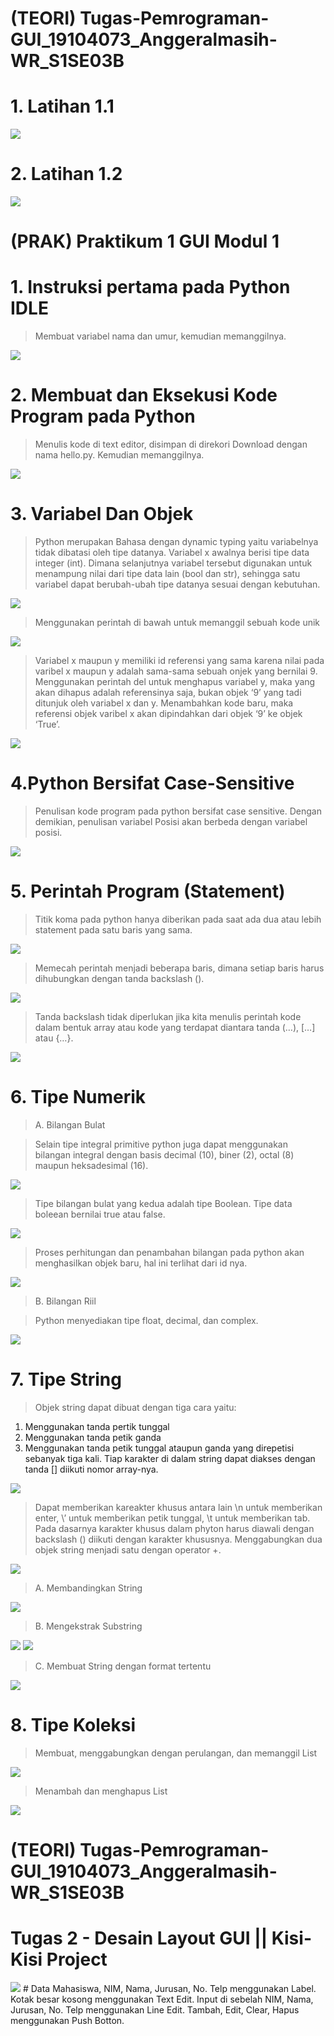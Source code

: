 # (TEORI) Tugas-Pemrograman-GUI_19104073_Anggeralmasih-WR_S1SE03B

# 1. Latihan 1.1
<img src = "https://github.com/anggeralmasih/Tugas-Pemrograman-GUI_19104073_Anggeralmasih-WR_S1SE03B/blob/main/Latihan%20GUI%20(Qt%20Designer)/Lat_1.1.png">

# 2. Latihan 1.2
<img src = "https://github.com/anggeralmasih/Tugas-Pemrograman-GUI_19104073_Anggeralmasih-WR_S1SE03B/blob/main/Latihan%20GUI%20(Qt%20Designer)/Lat_1.2.png">


# (PRAK) Praktikum 1 GUI Modul 1
# 1. Instruksi pertama pada Python IDLE
> Membuat variabel nama dan umur, kemudian memanggilnya.
<img src = "https://github.com/anggeralmasih/Pemrograman-dan-Praktikum-GUI_19104073_Anggeralmasih-WR_S1SE03B/blob/main/Praktikum%201/1.%20print%20ucok.png">

# 2. Membuat dan Eksekusi Kode Program pada Python
> Menulis kode di text editor, disimpan di direkori Download dengan nama hello.py. Kemudian memanggilnya.
<img src = "https://github.com/anggeralmasih/Pemrograman-dan-Praktikum-GUI_19104073_Anggeralmasih-WR_S1SE03B/blob/main/Praktikum%201/2.%20hello%20world%20cd%20downloads.png">

# 3. Variabel Dan Objek
> Python merupakan Bahasa dengan dynamic typing yaitu variabelnya tidak dibatasi oleh tipe datanya. Variabel x awalnya berisi tipe data integer (int). Dimana selanjutnya variabel tersebut digunakan untuk menampung nilai dari tipe data lain (bool dan str), sehingga satu variabel dapat berubah-ubah tipe datanya sesuai dengan
kebutuhan.
<img src = "https://github.com/anggeralmasih/Pemrograman-dan-Praktikum-GUI_19104073_Anggeralmasih-WR_S1SE03B/blob/main/Praktikum%201/3.%20var%20dan%20obj%201.png">

> Menggunakan perintah di bawah untuk memanggil sebuah kode unik
<img src = "https://github.com/anggeralmasih/Pemrograman-dan-Praktikum-GUI_19104073_Anggeralmasih-WR_S1SE03B/blob/main/Praktikum%201/3.%20var%20dan%20obj%202.png">

> Variabel x maupun y memiliki id referensi yang sama karena nilai pada varibel x maupun y adalah sama-sama sebuah onjek yang bernilai 9. Menggunakan perintah del untuk menghapus variabel y, maka yang akan dihapus adalah referensinya saja, bukan objek ‘9’ yang tadi ditunjuk oleh variabel x dan y. Menambahkan kode baru, maka referensi objek varibel x akan dipindahkan dari objek ‘9’ ke objek ‘True’. 
<img src = "https://github.com/anggeralmasih/Pemrograman-dan-Praktikum-GUI_19104073_Anggeralmasih-WR_S1SE03B/blob/main/Praktikum%201/3.%20var%20dan%20obj%203.png">

# 4.Python Bersifat Case-Sensitive
> Penulisan kode program pada python bersifat case sensitive. Dengan demikian, penulisan variabel Posisi akan berbeda dengan variabel posisi.
<img src = "https://github.com/anggeralmasih/Pemrograman-dan-Praktikum-GUI_19104073_Anggeralmasih-WR_S1SE03B/blob/main/Praktikum%201/4.%20case%20sensitive.png">

# 5. Perintah Program (Statement)
> Titik koma pada python
hanya diberikan pada saat ada dua atau lebih statement pada satu baris yang sama.
<img src = "https://github.com/anggeralmasih/Pemrograman-dan-Praktikum-GUI_19104073_Anggeralmasih-WR_S1SE03B/blob/main/Praktikum%201/5.%20perintah%20program%201.png">

> Memecah perintah menjadi beberapa baris, dimana setiap baris harus dihubungkan dengan tanda backslash (\).
<img src = "https://github.com/anggeralmasih/Pemrograman-dan-Praktikum-GUI_19104073_Anggeralmasih-WR_S1SE03B/blob/main/Praktikum%201/5.%20perintah%20program%202.png">

> Tanda backslash tidak diperlukan jika kita menulis perintah kode dalam bentuk
array atau kode yang terdapat diantara tanda (…), […] atau {…}.
<img src = "https://github.com/anggeralmasih/Pemrograman-dan-Praktikum-GUI_19104073_Anggeralmasih-WR_S1SE03B/blob/main/Praktikum%201/5.%20perintah%20program%203.png">

# 6. Tipe Numerik
> A. Bilangan Bulat

> Selain tipe integral primitive python juga dapat menggunakan bilangan integral dengan basis decimal (10), biner (2), octal (8) maupun heksadesimal (16).
<img src = "https://github.com/anggeralmasih/Pemrograman-dan-Praktikum-GUI_19104073_Anggeralmasih-WR_S1SE03B/blob/main/Praktikum%201/6.%20tipe%20numerik%20(bilbul)%201.png">

> Tipe bilangan bulat yang kedua adalah tipe Boolean. Tipe data boleean bernilai true atau false.
<img src = "https://github.com/anggeralmasih/Pemrograman-dan-Praktikum-GUI_19104073_Anggeralmasih-WR_S1SE03B/blob/main/Praktikum%201/6.%20tipe%20numerik%20(bilbul)%202.png">

> Proses perhitungan dan penambahan bilangan pada python akan menghasilkan objek baru, hal ini terlihat dari id nya.
<img src = "https://github.com/anggeralmasih/Pemrograman-dan-Praktikum-GUI_19104073_Anggeralmasih-WR_S1SE03B/blob/main/Praktikum%201/6.%20tipe%20numerik%20(bilbul)%203.png">

> B. Bilangan Riil

> Python menyediakan tipe float, decimal, dan complex.
<img src = "https://github.com/anggeralmasih/Pemrograman-dan-Praktikum-GUI_19104073_Anggeralmasih-WR_S1SE03B/blob/main/Praktikum%201/6.%20tipe%20numerik%20(bilriil)%204.png">

# 7. Tipe String
> Objek string dapat dibuat dengan tiga cara yaitu:
1. Menggunakan tanda pertik tunggal
2. Menggunakan tanda petik ganda
3. Menggunakan tanda petik tunggal ataupun ganda yang direpetisi sebanyak tiga kali.
Tiap karakter di dalam string dapat diakses dengan tanda [] diikuti nomor array-nya.
<img src = "https://github.com/anggeralmasih/Pemrograman-dan-Praktikum-GUI_19104073_Anggeralmasih-WR_S1SE03B/blob/main/Praktikum%201/7.%20tipe%20string%201.png">

> Dapat memberikan kareakter khusus antara lain \n untuk memberikan enter, \’ untuk memberikan petik tunggal, \t untuk memberikan tab. Pada dasarnya karakter khusus dalam phyton harus diawali dengan backslash (\) diikuti dengan karakter khususnya. Menggabungkan dua objek string menjadi satu dengan operator +.
<img src = "https://github.com/anggeralmasih/Pemrograman-dan-Praktikum-GUI_19104073_Anggeralmasih-WR_S1SE03B/blob/main/Praktikum%201/7.%20tipe%20string%202.png">

> A. Membandingkan String
<img src = "https://github.com/anggeralmasih/Pemrograman-dan-Praktikum-GUI_19104073_Anggeralmasih-WR_S1SE03B/blob/main/Praktikum%201/7.%20tipe%20string%20(banding%20string)%203.png">

> B. Mengekstrak Substring
<img src = "https://github.com/anggeralmasih/Pemrograman-dan-Praktikum-GUI_19104073_Anggeralmasih-WR_S1SE03B/blob/main/Praktikum%201/7.%20tipe%20string%20(ekstrak%20string)%204.png">

<img src = "https://github.com/anggeralmasih/Pemrograman-dan-Praktikum-GUI_19104073_Anggeralmasih-WR_S1SE03B/blob/main/Praktikum%201/7.%20tipe%20string%20(ekstrak%20string)%205.png">

> C. Membuat String dengan format tertentu
<img src = "https://github.com/anggeralmasih/Pemrograman-dan-Praktikum-GUI_19104073_Anggeralmasih-WR_S1SE03B/blob/main/Praktikum%201/7.%20tipe%20string%20(format%20tertentu)%206.png">

# 8. Tipe Koleksi
> Membuat, menggabungkan dengan perulangan, dan memanggil List
<img src = "https://github.com/anggeralmasih/Pemrograman-dan-Praktikum-GUI_19104073_Anggeralmasih-WR_S1SE03B/blob/main/Praktikum%201/8.%20tipe%20koleksi%20(create%20list)%201.png">

> Menambah dan menghapus List
<img src = "https://github.com/anggeralmasih/Pemrograman-dan-Praktikum-GUI_19104073_Anggeralmasih-WR_S1SE03B/blob/main/Praktikum%201/8.%20tipe%20koleksi%20(del%20%26%20add(insert)%20list)%202.png">

# (TEORI) Tugas-Pemrograman-GUI_19104073_Anggeralmasih-WR_S1SE03B
# Tugas 2 - Desain Layout GUI || Kisi-Kisi Project
<img src = "https://github.com/anggeralmasih/Pemrograman-dan-Praktikum-GUI_19104073_Anggeralmasih-WR_S1SE03B/blob/main/Project%20Kisi-Kisi%20GUI/Capture.PNG">
# Data Mahasiswa, NIM, Nama, Jurusan, No. Telp menggunakan Label. Kotak besar kosong menggunakan Text Edit. Input di sebelah NIM, Nama, Jurusan, No. Telp menggunakan Line Edit. Tambah, Edit, Clear, Hapus menggunakan Push Botton.
